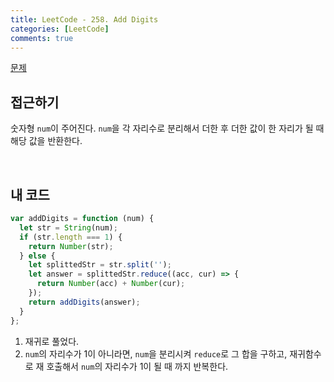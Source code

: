```yaml
---
title: LeetCode - 258. Add Digits
categories: [LeetCode]
comments: true
---
```


[문제](https://leetcode.com/problems/add-digits/)

## 접근하기

숫자형 `num`이 주어진다. `num`을 각 자리수로 분리해서 더한 후 더한 값이 한 자리가 될 때 해당 값을 반환한다.

<br>

## 내 코드

```js
var addDigits = function (num) {
  let str = String(num);
  if (str.length === 1) {
    return Number(str);
  } else {
    let splittedStr = str.split('');
    let answer = splittedStr.reduce((acc, cur) => {
      return Number(acc) + Number(cur);
    });
    return addDigits(answer);
  }
};
```

1. 재귀로 풀었다.
2. `num`의 자리수가 1이 아니라면, `num`을 분리시켜 `reduce`로 그 합을 구하고, 재귀함수로 재 호출해서 `num`의 자리수가 1이 될 때 까지 반복한다.

